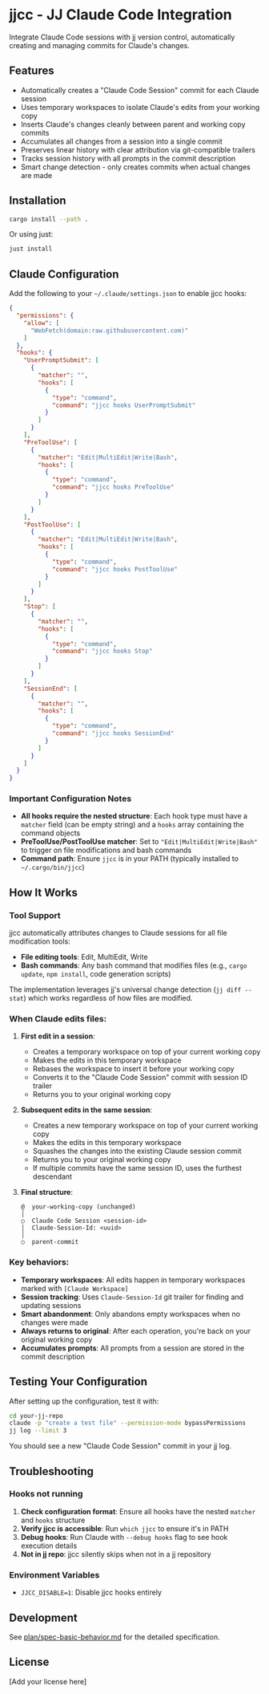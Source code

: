 # jjcc - JJ Claude Code Integration

Integrate Claude Code sessions with jj version control, automatically creating and managing commits for Claude's changes.

## Features

- Automatically creates a "Claude Code Session" commit for each Claude session
- Uses temporary workspaces to isolate Claude's edits from your working copy
- Inserts Claude's changes cleanly between parent and working copy commits
- Accumulates all changes from a session into a single commit
- Preserves linear history with clear attribution via git-compatible trailers
- Tracks session history with all prompts in the commit description
- Smart change detection - only creates commits when actual changes are made

## Installation

```bash
cargo install --path .
```

Or using just:
```bash
just install
```

## Claude Configuration

Add the following to your `~/.claude/settings.json` to enable jjcc hooks:

```json
{
  "permissions": {
    "allow": [
      "WebFetch(domain:raw.githubusercontent.com)"
    ]
  },
  "hooks": {
    "UserPromptSubmit": [
      {
        "matcher": "",
        "hooks": [
          {
            "type": "command",
            "command": "jjcc hooks UserPromptSubmit"
          }
        ]
      }
    ],
    "PreToolUse": [
      {
        "matcher": "Edit|MultiEdit|Write|Bash",
        "hooks": [
          {
            "type": "command",
            "command": "jjcc hooks PreToolUse"
          }
        ]
      }
    ],
    "PostToolUse": [
      {
        "matcher": "Edit|MultiEdit|Write|Bash",
        "hooks": [
          {
            "type": "command",
            "command": "jjcc hooks PostToolUse"
          }
        ]
      }
    ],
    "Stop": [
      {
        "matcher": "",
        "hooks": [
          {
            "type": "command",
            "command": "jjcc hooks Stop"
          }
        ]
      }
    ],
    "SessionEnd": [
      {
        "matcher": "",
        "hooks": [
          {
            "type": "command",
            "command": "jjcc hooks SessionEnd"
          }
        ]
      }
    ]
  }
}
```

### Important Configuration Notes

- **All hooks require the nested structure**: Each hook type must have a `matcher` field (can be empty string) and a `hooks` array containing the command objects
- **PreToolUse/PostToolUse matcher**: Set to `"Edit|MultiEdit|Write|Bash"` to trigger on file modifications and bash commands
- **Command path**: Ensure `jjcc` is in your PATH (typically installed to `~/.cargo/bin/jjcc`)

## How It Works

### Tool Support

jjcc automatically attributes changes to Claude sessions for all file modification tools:
- **File editing tools**: Edit, MultiEdit, Write
- **Bash commands**: Any bash command that modifies files (e.g., `cargo update`, `npm install`, code generation scripts)

The implementation leverages jj's universal change detection (`jj diff --stat`) which works regardless of how files are modified.

### When Claude edits files:

1. **First edit in a session**:
   - Creates a temporary workspace on top of your current working copy
   - Makes the edits in this temporary workspace
   - Rebases the workspace to insert it before your working copy
   - Converts it to the "Claude Code Session" commit with session ID trailer
   - Returns you to your original working copy

2. **Subsequent edits in the same session**:
   - Creates a new temporary workspace on top of your current working copy
   - Makes the edits in this temporary workspace
   - Squashes the changes into the existing Claude session commit
   - Returns you to your original working copy
   - If multiple commits have the same session ID, uses the furthest descendant

3. **Final structure**:
   ```
   @  your-working-copy (unchanged)
   │
   ○  Claude Code Session <session-id>
   │  Claude-Session-Id: <uuid>
   │
   ○  parent-commit
   ```

### Key behaviors:

- **Temporary workspaces**: All edits happen in temporary workspaces marked with `[Claude Workspace]`
- **Session tracking**: Uses `Claude-Session-Id` git trailer for finding and updating sessions
- **Smart abandonment**: Only abandons empty workspaces when no changes were made
- **Always returns to original**: After each operation, you're back on your original working copy
- **Accumulates prompts**: All prompts from a session are stored in the commit description

## Testing Your Configuration

After setting up the configuration, test it with:

```bash
cd your-jj-repo
claude -p "create a test file" --permission-mode bypassPermissions
jj log --limit 3
```

You should see a new "Claude Code Session" commit in your jj log.

## Troubleshooting

### Hooks not running

1. **Check configuration format**: Ensure all hooks have the nested `matcher` and `hooks` structure
2. **Verify jjcc is accessible**: Run `which jjcc` to ensure it's in PATH
3. **Debug hooks**: Run Claude with `--debug hooks` flag to see hook execution details
4. **Not in jj repo**: jjcc silently skips when not in a jj repository

### Environment Variables

- `JJCC_DISABLE=1`: Disable jjcc hooks entirely

## Development

See [plan/spec-basic-behavior.md](plan/spec-basic-behavior.md) for the detailed specification.

## License

[Add your license here]